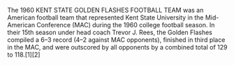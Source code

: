 The 1960 KENT STATE GOLDEN FLASHES FOOTBALL TEAM was an American football team that represented Kent State University in the Mid-American Conference (MAC) during the 1960 college football season. In their 15th season under head coach Trevor J. Rees, the Golden Flashes compiled a 6–3 record (4–2 against MAC opponents), finished in third place in the MAC, and were outscored by all opponents by a combined total of 129 to 118.[1][2]
